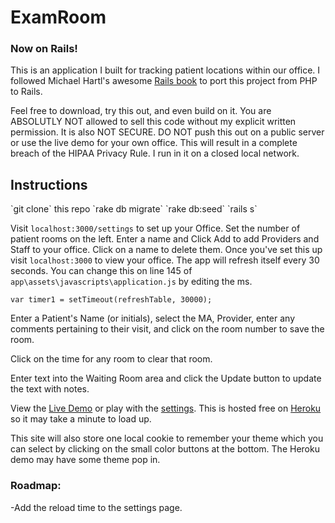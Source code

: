 <h1>ExamRoom</h1>
<h3>Now on Rails!</h3>

This is an application I built for tracking patient locations within our office. I followed Michael Hartl's awesome [Rails book](https://www.railstutorial.org/book) to port this project from PHP to Rails.

Feel free to download, try this out, and even build on it. You are ABSOLUTLY NOT allowed to sell this code without my explicit written permission. It is also NOT SECURE. DO NOT push this out on a public server or use the live demo for your own office. This will result in a complete breach of the HIPAA Privacy Rule. I run in it on a closed local network.

<h2>Instructions</h2>
`git clone` this repo
`rake db migrate`
`rake db:seed`
`rails s`

Visit `localhost:3000/settings` to set up your Office. 
Set the number of patient rooms on the left.
Enter a name and Click Add to add Providers and Staff to your office. Click on a name to delete them. Once you've set this up visit `localhost:3000` to view your office.
The app will refresh itself every 30 seconds. You can change this on line 145 of `app\assets\javascripts\application.js` by editing the ms.

	var timer1 = setTimeout(refreshTable, 30000);

Enter a Patient's Name (or initials), select the MA, Provider, enter any comments pertaining to their visit, and click on the room number to save the room.

Click on the time for any room to clear that room.

Enter text into the Waiting Room area and click the Update button to update the text with notes.

View the [Live Demo](http://examroom.herokuapp.com/) or play with the [settings](http://examroom.herokuapp.com/settings/show). This is hosted free on [Heroku](https://www.heroku.com/) so it may take a minute to load up. 

This site will also store one local cookie to remember your theme which you can select by clicking on the small color buttons at the bottom. The Heroku demo may have some theme pop in.

<h3>Roadmap:</h3>

-Add the reload time to the settings page.
